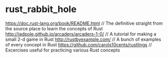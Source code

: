 # rust_rabbit_hole

https://doc.rust-lang.org/book/README.html  // The definitive straight from the source place to learn the concepts of Rust
http://jadpole.github.io/arcaders/arcaders-1-0/  // A tutorial for making a small 2-d game in Rust
http://rustbyexample.com/ // A bunch of examples of every concept in Rust
https://github.com/carols10cents/rustlings  // Excercises useful for practicing various Rust concepts
